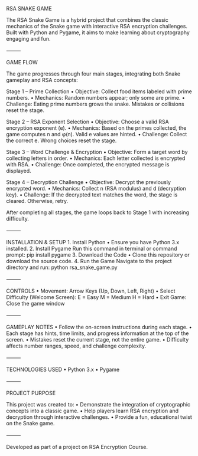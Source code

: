 RSA SNAKE GAME

The RSA Snake Game is a hybrid project that combines the classic mechanics of the Snake game with interactive RSA encryption challenges. Built with Python and Pygame, it aims to make learning about cryptography engaging and fun.

⸻

GAME FLOW

The game progresses through four main stages, integrating both Snake gameplay and RSA concepts:

Stage 1 – Prime Collection
	•	Objective: Collect food items labeled with prime numbers.
	•	Mechanics: Random numbers appear; only some are prime.
	•	Challenge: Eating prime numbers grows the snake. Mistakes or collisions reset the stage.

Stage 2 – RSA Exponent Selection
	•	Objective: Choose a valid RSA encryption exponent (e).
	•	Mechanics: Based on the primes collected, the game computes n and φ(n). Valid e values are hinted.
	•	Challenge: Collect the correct e. Wrong choices reset the stage.

Stage 3 – Word Challenge & Encryption
	•	Objective: Form a target word by collecting letters in order.
	•	Mechanics: Each letter collected is encrypted with RSA.
	•	Challenge: Once completed, the encrypted message is displayed.

Stage 4 – Decryption Challenge
	•	Objective: Decrypt the previously encrypted word.
	•	Mechanics: Collect n (RSA modulus) and d (decryption key).
	•	Challenge: If the decrypted text matches the word, the stage is cleared. Otherwise, retry.

After completing all stages, the game loops back to Stage 1 with increasing difficulty.

⸻

INSTALLATION & SETUP
	1.	Install Python
	•	Ensure you have Python 3.x installed.
	2.	Install Pygame
Run this command in terminal or command prompt:
pip install pygame
	3.	Download the Code
	•	Clone this repository or download the source code.
	4.	Run the Game
Navigate to the project directory and run:
python rsa_snake_game.py

⸻

CONTROLS
	•	Movement: Arrow Keys (Up, Down, Left, Right)
	•	Select Difficulty (Welcome Screen):
E = Easy
M = Medium
H = Hard
	•	Exit Game: Close the game window

⸻

GAMEPLAY NOTES
	•	Follow the on-screen instructions during each stage.
	•	Each stage has hints, time limits, and progress information at the top of the screen.
	•	Mistakes reset the current stage, not the entire game.
	•	Difficulty affects number ranges, speed, and challenge complexity.

⸻

TECHNOLOGIES USED
	•	Python 3.x
	•	Pygame

⸻

PROJECT PURPOSE

This project was created to:
	•	Demonstrate the integration of cryptographic concepts into a classic game.
	•	Help players learn RSA encryption and decryption through interactive challenges.
	•	Provide a fun, educational twist on the Snake game.

⸻

Developed as part of a project on RSA Encryption Course.
